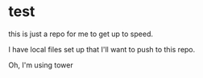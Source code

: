 # test
this is just a repo for me to get up to speed.

I have local files set up that I'll want to push to this repo.

Oh, I'm using tower
